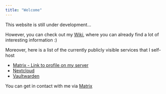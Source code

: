 ```yaml
---
title: "Welcome"
---
```


This website is still under development...

However, you can check out my [Wiki](https://wiki.bergrunde.net), where you can already find a lot of interesting information :)

Moreover, here is a list of the currently publicly visible services that I self-host
- [Matrix - Link to profile on my server](https://matrix.to/#/@freddy:bergrunde.net)
- [Nextcloud](https://cloud.bergrunde.net)
- [Vaultwarden](https://vaultwarden.bergrunde.net)

You can get in contact with me via [Matrix](https://matrix.to/#/@freddy:bergrunde.net)